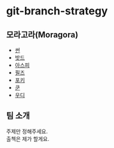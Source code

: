 # git-branch-strategy

## 모라고라(Moragora)

- [썬](sun.md)
- [밧드](kamwoo.md)
- [아스피](Azpi.md)
- [필즈](Philz.md)
- [포키](forky.md)
- [쿤](kun.md)
- [우디](./woody.md)

## 팀 소개

주제만 정해주세요.  
출첵은 제가 할게요.
